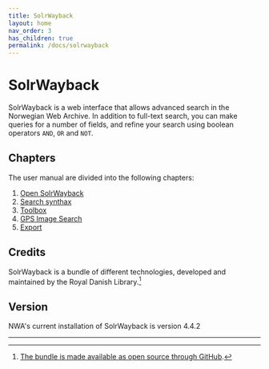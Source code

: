 ```yaml
---
title: SolrWayback
layout: home
nav_order: 3
has_children: true
permalink: /docs/solrwayback
---
```


# SolrWayback

SolrWayback is a web interface that allows advanced search in the Norwegian Web Archive. In addition to full-text search, you can make queries for a number of fields, and refine your search using boolean operators `AND`, `OR` and `NOT`.

## Chapters
The user manual are divided into the following chapters:

1. [Open SolrWayback](./solrwayback/solrwayback-1open.md)
2. [Search synthax](./solrwayback/solrwayback-2search.md)
3. [Toolbox](./solrwayback/solrwayback-3toolbox.md)
4. [GPS Image Search](./solrwayback/solrwayback-4gpsimage.md)
5. [Export](./solrwayback/solrwayback-5export.md)

## Credits
SolrWayback is a bundle of different technologies, developed and maintained by the Royal Danish Library.[^1]

## Version
NWA's current installation of SolrWayback is version 4.4.2

----

[^1]: [The bundle is made available as open source through GitHub](https://github.com/netarchivesuite/solrwayback/).